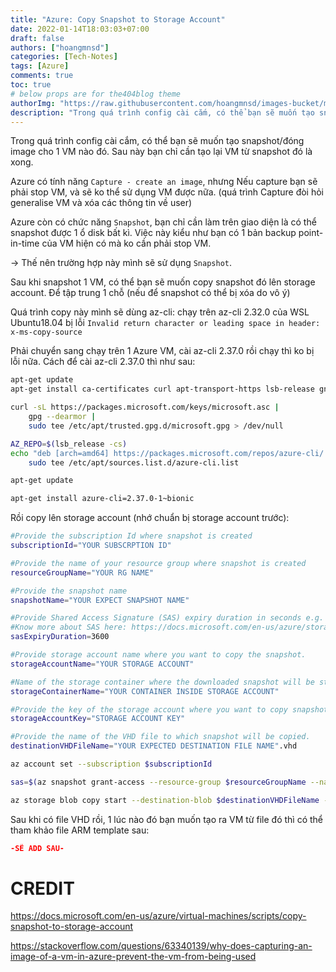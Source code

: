 ```yaml
---
title: "Azure: Copy Snapshot to Storage Account"
date: 2022-01-14T18:03:03+07:00
draft: false
authors: ["hoangmnsd"]
categories: [Tech-Notes]
tags: [Azure]
comments: true
toc: true
# below props are for the404blog theme
authorImg: "https://raw.githubusercontent.com/hoangmnsd/images-bucket/master/static/images/hoangmsnd-avatar001.jpg"
description: "Trong quá trình config cài cắm, có thể bạn sẽ muốn tạo snapshot/đóng image cho 1 VM nào đó. Sau này bạn chỉ cần tạo lại VM từ snapshot đó là xong. "
---
```


Trong quá trình config cài cắm, có thể bạn sẽ muốn tạo snapshot/đóng image cho 1 VM nào đó. Sau này bạn chỉ cần tạo lại VM từ snapshot đó là xong. 

Azure có tính năng `Capture - create an image`, nhưng Nếu capture bạn sẽ phải stop VM, và sẽ ko thể sử dụng VM được nữa. (quá trình Capture đòi hỏi generalise VM và xóa các thông tin về user)

Azure còn có chức năng `Snapshot`, bạn chỉ cần làm trên giao diện là có thể snapshot được 1 ổ disk bất kì. Việc này kiểu như bạn có 1 bản backup point-in-time của VM hiện có mà ko cần phải stop VM.

-> Thế nên trường hợp này mình sẽ sử dụng `Snapshot`.

Sau khi snapshot 1 VM, có thể bạn sẽ muốn copy snapshot đó lên storage account. Để tập trung 1 chỗ (nếu để snapshot có thể bị xóa do vô ý)

Quá trình copy này mình sẽ dùng az-cli: chạy trên az-cli 2.32.0 của WSL Ubuntu18.04 bị lỗi `Invalid return character or leading space in header: x-ms-copy-source`

Phải chuyển sang chạy trên 1 Azure VM, cài az-cli 2.37.0 rồi chạy thì ko bị lỗi nữa. Cách để cài az-cli 2.37.0 thì như sau:
```sh
apt-get update
apt-get install ca-certificates curl apt-transport-https lsb-release gnupg -y

curl -sL https://packages.microsoft.com/keys/microsoft.asc |
    gpg --dearmor |
    sudo tee /etc/apt/trusted.gpg.d/microsoft.gpg > /dev/null

AZ_REPO=$(lsb_release -cs)
echo "deb [arch=amd64] https://packages.microsoft.com/repos/azure-cli/ $AZ_REPO main" |
    sudo tee /etc/apt/sources.list.d/azure-cli.list

apt-get update

apt-get install azure-cli=2.37.0-1~bionic
```

Rồi copy lên storage account (nhớ chuẩn bị storage account trước):

```sh
#Provide the subscription Id where snapshot is created
subscriptionId="YOUR SUBSCRPTION ID"

#Provide the name of your resource group where snapshot is created
resourceGroupName="YOUR RG NAME"

#Provide the snapshot name 
snapshotName="YOUR EXPECT SNAPSHOT NAME"

#Provide Shared Access Signature (SAS) expiry duration in seconds e.g. 3600.
#Know more about SAS here: https://docs.microsoft.com/en-us/azure/storage/storage-dotnet-shared-access-signature-part-1
sasExpiryDuration=3600

#Provide storage account name where you want to copy the snapshot. 
storageAccountName="YOUR STORAGE ACCOUNT"

#Name of the storage container where the downloaded snapshot will be stored
storageContainerName="YOUR CONTAINER INSIDE STORAGE ACCOUNT"

#Provide the key of the storage account where you want to copy snapshot. 
storageAccountKey="STORAGE ACCOUNT KEY"

#Provide the name of the VHD file to which snapshot will be copied.
destinationVHDFileName="YOUR EXPECTED DESTINATION FILE NAME".vhd

az account set --subscription $subscriptionId

sas=$(az snapshot grant-access --resource-group $resourceGroupName --name $snapshotName --duration-in-seconds $sasExpiryDuration --query [accessSas] -o tsv)

az storage blob copy start --destination-blob $destinationVHDFileName --destination-container $storageContainerName --account-name $storageAccountName --account-key $storageAccountKey --source-uri $sas
```

Sau khi có file VHD rồi, 1 lúc nào đó bạn muốn tạo ra VM từ file đó thì có thể tham khảo file ARM template sau:
```json
-SẼ ADD SAU-
```


# CREDIT

https://docs.microsoft.com/en-us/azure/virtual-machines/scripts/copy-snapshot-to-storage-account  

https://stackoverflow.com/questions/63340139/why-does-capturing-an-image-of-a-vm-in-azure-prevent-the-vm-from-being-used  